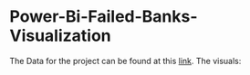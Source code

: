# Power-Bi-Failed-Banks-Visualization
The Data for the project can be found at this [link](https://www.fdic.gov/bank/individual/failed/banklist.csv).
The visuals:
